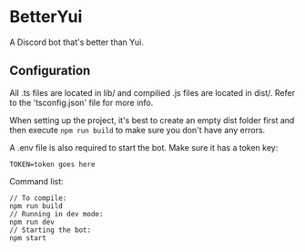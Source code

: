 # BetterYui #

A Discord bot that's better than Yui.
## Configuration ##
All .ts files are located in lib/ and compilied .js files are located in dist/. Refer to the 'tsconfig.json' file for more info.

When setting up the project, it's best to create an empty dist folder first and then execute `npm run build` to make sure you don't have any errors. 

A .env file is also required to start the bot. Make sure it has a token key:
```
TOKEN=token goes here
```

Command list:
```
// To compile:
npm run build
// Running in dev mode:
npm run dev
// Starting the bot:
npm start
```